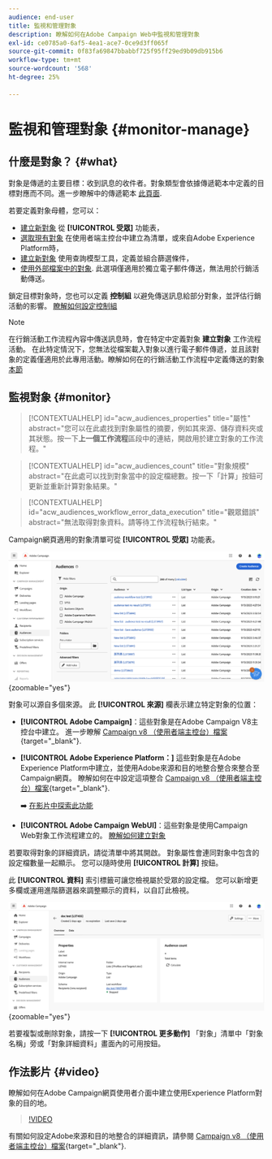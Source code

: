 ```yaml
---
audience: end-user
title: 監視和管理對象
description: 瞭解如何在Adobe Campaign Web中監視和管理對象
exl-id: ce0785a0-6af5-4ea1-ace7-0ce9d3ff065f
source-git-commit: 0f83fa69847bbabbf725f95ff29ed9b09db915b6
workflow-type: tm+mt
source-wordcount: '568'
ht-degree: 25%

---
```


# 監視和管理對象 {#monitor-manage}

## 什麼是對象？ {#what}

對象是傳遞的主要目標：收到訊息的收件者。對象類型會依據傳遞範本中定義的目標對應而不同。進一步瞭解中的傳遞範本 [此頁面](../msg/delivery-template.md).

若要定義對象母體，您可以：

* [建立新對象](create-audience.md) 從 **[!UICONTROL 受眾]** 功能表，
* [選取現有對象](add-audience.md) 在使用者端主控台中建立為清單，或來自Adobe Experience Platform時，
* [建立新對象](../query/query-modeler-overview.md) 使用查詢模型工具，定義並組合篩選條件，
* [使用外部檔案中的對象](file-audience.md). 此選項僅適用於獨立電子郵件傳送，無法用於行銷活動傳送。

鎖定目標對象時，您也可以定義 **控制組** 以避免傳送訊息給部分對象，並評估行銷活動的影響。 [瞭解如何設定控制組](control-group.md)

>[!NOTE]
>
>在行銷活動工作流程內容中傳送訊息時，會在特定中定義對象 **建立對象** 工作流程活動。 在此特定情況下，您無法從檔案載入對象以進行電子郵件傳遞，並且該對象的定義僅適用於此專用活動。瞭解如何在的行銷活動工作流程中定義傳送的對象 [本節](../workflows/activities/build-audience.md)

## 監視對象 {#monitor}

>[!CONTEXTUALHELP]
>id="acw_audiences_properties"
>title="屬性"
>abstract="您可以在此處找到對象屬性的摘要，例如其來源、儲存資料夾或其狀態。按一下&#x200B;**上一個工作流程**&#x200B;區段中的連結，開啟用於建立對象的工作流程。"

>[!CONTEXTUALHELP]
>id="acw_audiences_count"
>title="對象規模"
>abstract="在此處可以找到對象當中的設定檔總數。按一下「計算」按鈕可更新並重新計算對象結果。"

>[!CONTEXTUALHELP]
>id="acw_audiences_workflow_error_data_execution"
>title="觀眾錯誤"
>abstract="無法取得對象資料。請等待工作流程執行結束。"

Campaign網頁適用的對象清單可從 **[!UICONTROL 受眾]** 功能表。

![](assets/audiences-list.png){zoomable=&quot;yes&quot;}

對象可以源自多個來源。 此 **[!UICONTROL 來源]** 欄表示建立特定對象的位置：

* **[!UICONTROL Adobe Campaign]**：這些對象是在Adobe Campaign V8主控台中建立。 進一步瞭解 [Campaign v8 （使用者端主控台）檔案](https://experienceleague.adobe.com/docs/campaign/campaign-v8/audience/create-audiences/create-audiences.html){target="_blank"}.

* **[!UICONTROL Adobe Experience Platform：]** 這些對象是在Adobe Experience Platform中建立，並使用Adobe來源和目的地整合整合來整合至Campaign網頁。 瞭解如何在中設定這項整合 [Campaign v8 （使用者端主控台）檔案](https://experienceleague.adobe.com/docs/campaign/campaign-v8/connect/ac-aep/ac-aep.html){target="_blank"}.

  ➡️ [在影片中探索此功能](#video)

* **[!UICONTROL Adobe Campaign WebUI]**：這些對象是使用Campaign Web對象工作流程建立的。 [瞭解如何建立對象](create-audience.md)

若要取得對象的詳細資訊，請從清單中將其開啟。 對象屬性會連同對象中包含的設定檔數量一起顯示。 您可以隨時使用 **[!UICONTROL 計算]** 按鈕。

此 **[!UICONTROL 資料]** 索引標籤可讓您檢視屬於受眾的設定檔。 您可以新增更多欄或運用進階篩選器來調整顯示的資料，以自訂此檢視。

![](assets/audiences-details.png){zoomable=&quot;yes&quot;}

若要複製或刪除對象，請按一下 **[!UICONTROL 更多動作]** 「對象」清單中「對象名稱」旁或「對象詳細資料」畫面內的可用按鈕。

## 作法影片 {#video}

瞭解如何在Adobe Campaign網頁使用者介面中建立使用Experience Platform對象的目的地。

>[!VIDEO](https://video.tv.adobe.com/v/3427635?quality=12)

有關如何設定Adobe來源和目的地整合的詳細資訊，請參閱 [Campaign v8 （使用者端主控台）檔案](https://experienceleague.adobe.com/docs/campaign/campaign-v8/connect/ac-aep/ac-aep.html){target="_blank"}.
